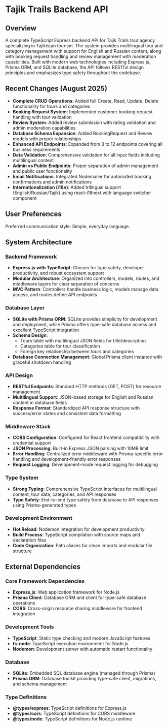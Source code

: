 # Tajik Trails Backend API

## Overview

A complete TypeScript Express backend API for Tajik Trails tour agency specializing in Tajikistan tourism. The system provides multilingual tour and category management with support for English and Russian content, along with booking request handling and review management with moderation capabilities. Built with modern web technologies including Express.js, Prisma ORM, and SQLite database, the API follows RESTful design principles and emphasizes type safety throughout the codebase.

## Recent Changes (August 2025)

- **Complete CRUD Operations**: Added full Create, Read, Update, Delete functionality for tours and categories
- **Booking Request System**: Implemented customer booking request handling with tour validation
- **Review System**: Added review submission with rating validation and admin moderation capabilities  
- **Database Schema Expansion**: Added BookingRequest and Review models with proper relationships
- **Enhanced API Endpoints**: Expanded from 3 to 12 endpoints covering all business requirements
- **Data Validation**: Comprehensive validation for all input fields including multilingual content
- **Admin vs Public Endpoints**: Proper separation of admin management and public user functionality
- **Email Notifications**: Integrated Nodemailer for automated booking confirmations and admin notifications
- **Internationalization (i18n)**: Added trilingual support (English/Russian/Tajik) using react-i18next with language switcher component

## User Preferences

Preferred communication style: Simple, everyday language.

## System Architecture

### Backend Framework
- **Express.js with TypeScript**: Chosen for type safety, developer productivity, and robust ecosystem support
- **Modular Architecture**: Organized into controllers, models, routes, and middleware layers for clear separation of concerns
- **MVC Pattern**: Controllers handle business logic, models manage data access, and routes define API endpoints

### Database Layer
- **SQLite with Prisma ORM**: SQLite provides simplicity for development and deployment, while Prisma offers type-safe database access and excellent TypeScript integration
- **Schema Design**: 
  - Tours table with multilingual JSON fields for title/description
  - Categories table for tour classification
  - Foreign key relationship between tours and categories
- **Database Connection Management**: Global Prisma client instance with graceful shutdown handling

### API Design
- **RESTful Endpoints**: Standard HTTP methods (GET, POST) for resource management
- **Multilingual Support**: JSON-based storage for English and Russian content in database fields
- **Response Format**: Standardized API response structure with success/error states and consistent data formatting

### Middleware Stack
- **CORS Configuration**: Configured for React frontend compatibility with credential support
- **JSON Processing**: Built-in Express JSON parsing with 10MB limit
- **Error Handling**: Centralized error middleware with Prisma-specific error handling and development-friendly error responses
- **Request Logging**: Development-mode request logging for debugging

### Type System
- **Strong Typing**: Comprehensive TypeScript interfaces for multilingual content, tour data, categories, and API responses
- **Type Safety**: End-to-end type safety from database to API responses using Prisma-generated types

### Development Environment
- **Hot Reload**: Nodemon integration for development productivity
- **Build Process**: TypeScript compilation with source maps and declaration files
- **Code Organization**: Path aliases for clean imports and modular file structure

## External Dependencies

### Core Framework Dependencies
- **Express.js**: Web application framework for Node.js
- **Prisma Client**: Database ORM and client for type-safe database operations
- **CORS**: Cross-origin resource sharing middleware for frontend integration

### Development Tools
- **TypeScript**: Static type checking and modern JavaScript features
- **ts-node**: TypeScript execution environment for Node.js
- **Nodemon**: Development server with automatic restart functionality

### Database
- **SQLite**: Embedded SQL database engine (managed through Prisma)
- **Prisma ORM**: Database toolkit providing type-safe client, migrations, and schema management

### Type Definitions
- **@types/express**: TypeScript definitions for Express.js
- **@types/cors**: TypeScript definitions for CORS middleware
- **@types/node**: TypeScript definitions for Node.js runtime